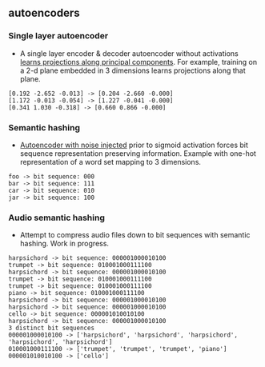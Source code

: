 autoencoders
------------


### Single layer autoencoder 
* A single layer encoder & decoder autoencoder without activations [learns projections along principal components](linear_ae_pca.py). For example, training on a 2-d plane embedded in 3 dimensions learns projections along that plane.

```
[0.192 -2.652 -0.013] -> [0.204 -2.660 -0.000] 
[1.172 -0.013 -0.054] -> [1.227 -0.041 -0.000]
[0.341 1.030 -0.318] -> [0.660 0.866 -0.000]
```


### Semantic hashing
* [Autoencoder with noise injected](semantic_hashing.py) prior to sigmoid activation forces bit sequence representation preserving information.
Example with one-hot representation of a word set mapping to 3 dimensions.

```
foo -> bit sequence: 000
bar -> bit sequence: 111
car -> bit sequence: 010
jar -> bit sequence: 100
```

### Audio semantic hashing
* Attempt to compress audio files down to bit sequences with semantic hashing. Work in progress.

```
harpsichord -> bit sequence: 000001000010100
trumpet -> bit sequence: 010001000111100
harpsichord -> bit sequence: 000001000010100
trumpet -> bit sequence: 010001000111100
trumpet -> bit sequence: 010001000111100
piano -> bit sequence: 010001000111100
harpsichord -> bit sequence: 000001000010100
harpsichord -> bit sequence: 000001000010100
cello -> bit sequence: 000001010010100
harpsichord -> bit sequence: 000001000010100
3 distinct bit sequences
000001000010100 -> ['harpsichord', 'harpsichord', 'harpsichord', 'harpsichord', 'harpsichord']
010001000111100 -> ['trumpet', 'trumpet', 'trumpet', 'piano']
000001010010100 -> ['cello']

```
